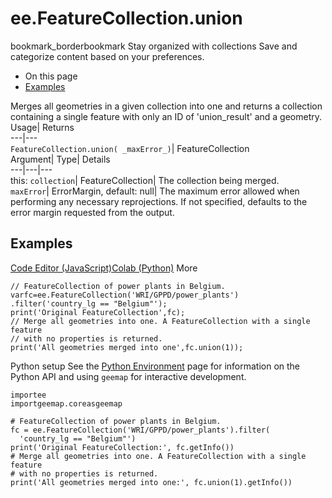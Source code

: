  
#  ee.FeatureCollection.union 
bookmark_borderbookmark Stay organized with collections  Save and categorize content based on your preferences.
  * On this page
  * [Examples](https://developers.google.com/earth-engine/apidocs/ee-featurecollection-union#examples)


Merges all geometries in a given collection into one and returns a collection containing a single feature with only an ID of 'union_result' and a geometry. 
Usage| Returns  
---|---  
`FeatureCollection.union( _maxError_)`| FeatureCollection  
Argument| Type| Details  
---|---|---  
this: `collection`| FeatureCollection| The collection being merged.  
`maxError`| ErrorMargin, default: null| The maximum error allowed when performing any necessary reprojections. If not specified, defaults to the error margin requested from the output.  
## Examples
[Code Editor (JavaScript)](https://developers.google.com/earth-engine/apidocs/ee-featurecollection-union#code-editor-javascript-sample)[Colab (Python)](https://developers.google.com/earth-engine/apidocs/ee-featurecollection-union#colab-python-sample) More
```
// FeatureCollection of power plants in Belgium.
varfc=ee.FeatureCollection('WRI/GPPD/power_plants')
.filter('country_lg == "Belgium"');
print('Original FeatureCollection',fc);
// Merge all geometries into one. A FeatureCollection with a single feature
// with no properties is returned.
print('All geometries merged into one',fc.union(1));
```
Python setup
See the [ Python Environment](https://developers.google.com/earth-engine/guides/python_install) page for information on the Python API and using `geemap` for interactive development.
```
importee
importgeemap.coreasgeemap
```
```
# FeatureCollection of power plants in Belgium.
fc = ee.FeatureCollection('WRI/GPPD/power_plants').filter(
  'country_lg == "Belgium"')
print('Original FeatureCollection:', fc.getInfo())
# Merge all geometries into one. A FeatureCollection with a single feature
# with no properties is returned.
print('All geometries merged into one:', fc.union(1).getInfo())
```

